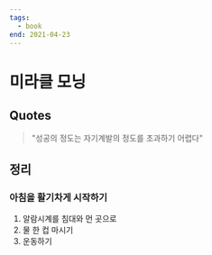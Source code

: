 ```yaml
---
tags:
  - book
end: 2021-04-23
---
```


# 미라클 모닝

## Quotes

> "성공의 정도는 자기계발의 정도를 초과하기 어렵다"

## 정리

### 아침을 활기차게 시작하기

1. 알람시계를 침대와 먼 곳으로
2. 물 한 컵 마시기
3. 운동하기

<PageTags />
